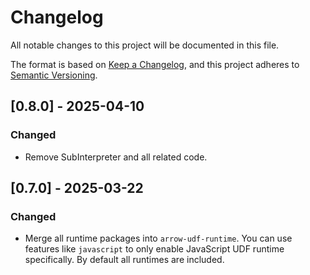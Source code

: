 # Changelog

All notable changes to this project will be documented in this file.

The format is based on [Keep a Changelog](https://keepachangelog.com/en/1.0.0/),
and this project adheres to [Semantic Versioning](https://semver.org/spec/v2.0.0.html).

## [0.8.0] - 2025-04-10

### Changed

- Remove SubInterpreter and all related code.

## [0.7.0] - 2025-03-22

### Changed

- Merge all runtime packages into `arrow-udf-runtime`. You can use features like `javascript` to only enable JavaScript UDF runtime specifically. By default all runtimes are included.
